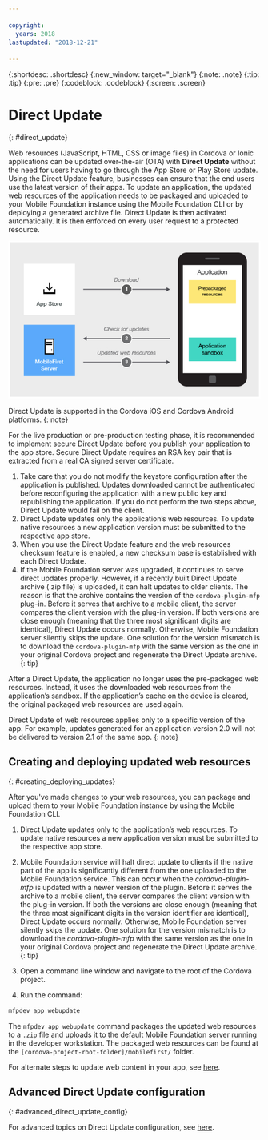 ```yaml
---

copyright:
  years: 2018
lastupdated: "2018-12-21"

---
```


{:shortdesc: .shortdesc}
{:new_window: target="_blank"}
{:note: .note}
{:tip: .tip}
{:pre: .pre}
{:codeblock: .codeblock}
{:screen: .screen}

# Direct Update
{: #direct_update}

Web resources (JavaScript, HTML, CSS or image files) in Cordova or Ionic applications can be updated over-the-air (OTA) with **Direct Update** without the need for users having to go through the App Store or Play Store update. Using the Direct Update feature, businesses can ensure that the end users use the latest version of their apps. To update an application, the updated web resources of the application needs to be packaged and uploaded to your Mobile Foundation instance using the Mobile Foundation CLI or by deploying a generated archive file. Direct Update is then activated automatically. It is then enforced on every user request to a protected resource.

![Diagram of how direct update works](images/internal_function.jpg)

Direct Update is supported in the Cordova iOS and Cordova Android platforms.
{: note}

For the live production or pre-production testing phase, it is recommended to implement secure Direct Update before you publish your application to the app store. Secure Direct Update requires an RSA key pair that is extracted from a real CA signed server certificate.

1. Take care that you do not modify the keystore configuration after the application is published. Updates downloaded cannot be authenticated before reconfiguring the application with a new public key and republishing the application. If you do not perform the two steps above, Direct Update would fail on the client.
2. Direct Update updates only the application’s web resources. To update native resources a new application version must be submitted to the respective app store.
3. When you use the Direct Update feature and the web resources checksum feature is enabled, a new checksum base is established with each Direct Update.
4. If the Mobile Foundation server was upgraded, it continues to serve direct updates properly. However, if a recently built Direct Update archive (.zip file) is uploaded, it can halt updates to older clients. The reason is that the archive contains the version of the `cordova-plugin-mfp` plug-in. Before it serves that archive to a mobile client, the server compares the client version with the plug-in version. If both versions are close enough (meaning that the three most significant digits are identical), Direct Update occurs normally. Otherwise, Mobile Foundation server silently skips the update. One solution for the version mismatch is to download the `cordova-plugin-mfp` with the same version as the one in your original Cordova project and regenerate the Direct Update archive.
{: tip}

After a Direct Update, the application no longer uses the pre-packaged web resources. Instead, it uses the downloaded web resources from the application’s sandbox. If the application’s cache on the device is cleared, the original packaged web resources are used again.

Direct Update of web resources applies only to a specific version of the app. For example, updates generated for an application version 2.0 will not be delivered to version 2.1 of the same app.
{: note}

## Creating and deploying updated web resources
{: #creating_deploying_updates}

After you've made changes to your web resources, you can package and upload them to your Mobile Foundation instance by using the Mobile Foundation CLI.

1.  Direct Update updates only to the application’s web resources. To update native resources a new application version must be submitted to the respective app store.
2. Mobile Foundation service will halt direct update to clients if the native part of the app is significantly different from the one uploaded to the Mobile Foundation service. This can occur when the *cordova-plugin-mfp* is updated with a newer version of the plugin. Before it serves the archive to a mobile client, the server compares the client version with the plug-in version. If both the versions are close enough (meaning that the three most significant digits in the version identifier are identical), Direct Update occurs normally. Otherwise, Mobile Foundation server silently skips the update. One solution for the version mismatch is to download the *cordova-plugin-mfp* with the same version as the one in your original Cordova project and regenerate the Direct Update archive.
{: tip}

1. Open a command line window and navigate to the root of the Cordova project.
2. Run the command:
  ```bash
  mfpdev app webupdate
  ```
  The `mfpdev app webupdate` command packages the updated web resources to a `.zip` file and uploads it to the default Mobile Foundation server running in the developer workstation. The packaged web resources can be found at the `[cordova-project-root-folder]/mobilefirst/` folder.

For alternate steps to update web content in your app, see [here](update_web_content_in_app_alternate_steps.html).

## Advanced Direct Update configuration
{: #advanced_direct_update_config}

For advanced topics on Direct Update configuration, see [here](update_web_content_in_app_advanced.html).